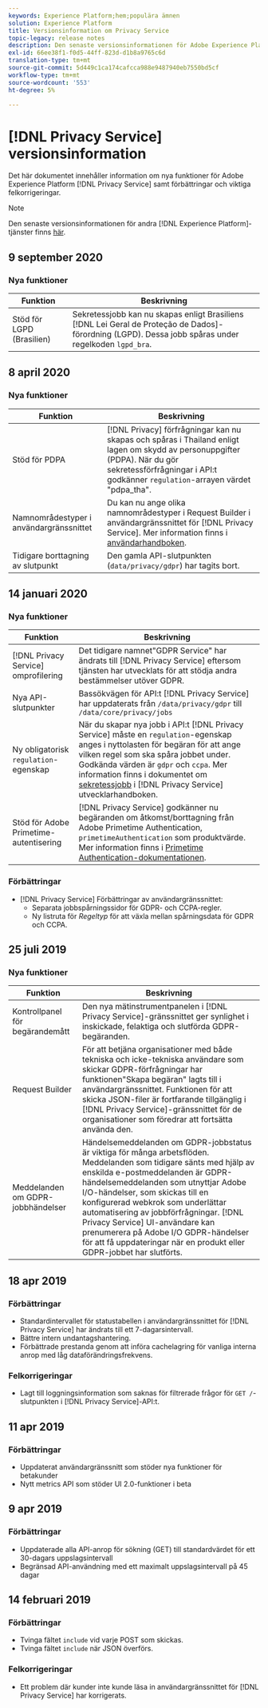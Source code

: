 ```yaml
---
keywords: Experience Platform;hem;populära ämnen
solution: Experience Platform
title: Versionsinformation om Privacy Service
topic-legacy: release notes
description: Den senaste versionsinformationen för Adobe Experience Platform Privacy Service.
exl-id: 66ee38f1-f0d5-44ff-823d-d1b8a9765c6d
translation-type: tm+mt
source-git-commit: 5d449c1ca174cafcca988e9487940eb7550bd5cf
workflow-type: tm+mt
source-wordcount: '553'
ht-degree: 5%

---
```


# [!DNL Privacy Service] versionsinformation

Det här dokumentet innehåller information om nya funktioner för Adobe Experience Platform [!DNL Privacy Service] samt förbättringar och viktiga felkorrigeringar.

>[!NOTE]
>
>Den senaste versionsinformationen för andra [!DNL Experience Platform]-tjänster finns [här](../release-notes/latest/latest.md).

## 9 september 2020

### Nya funktioner

| Funktion | Beskrivning |
| --- | --- |
| Stöd för LGPD (Brasilien) | Sekretessjobb kan nu skapas enligt Brasiliens [!DNL Lei Geral de Proteção de Dados]-förordning (LGPD). Dessa jobb spåras under regelkoden `lgpd_bra`. |

## 8 april 2020

### Nya funktioner

| Funktion | Beskrivning |
| --- | --- |
| Stöd för PDPA | [!DNL Privacy] förfrågningar kan nu skapas och spåras i Thailand enligt lagen om skydd av personuppgifter (PDPA). När du gör sekretessförfrågningar i API:t godkänner `regulation`-arrayen värdet &quot;pdpa_tha&quot;. |
| Namnområdestyper i användargränssnittet | Du kan nu ange olika namnområdestyper i Request Builder i användargränssnittet för [!DNL Privacy Service]. Mer information finns i [användarhandboken](ui/user-guide.md). |
| Tidigare borttagning av slutpunkt | Den gamla API-slutpunkten (`data/privacy/gdpr`) har tagits bort. |

## 14 januari 2020

### Nya funktioner

| Funktion | Beskrivning |
| --- | --- |
| [!DNL Privacy Service] omprofilering | Det tidigare namnet&quot;GDPR Service&quot; har ändrats till [!DNL Privacy Service] eftersom tjänsten har utvecklats för att stödja andra bestämmelser utöver GDPR. |
| Nya API-slutpunkter | Bassökvägen för API:t [!DNL Privacy Service] har uppdaterats från `/data/privacy/gdpr` till `/data/core/privacy/jobs` |
| Ny obligatorisk `regulation`-egenskap | När du skapar nya jobb i API:t [!DNL Privacy Service] måste en `regulation`-egenskap anges i nyttolasten för begäran för att ange vilken regel som ska spåra jobbet under. Godkända värden är `gdpr` och `ccpa`. Mer information finns i dokumentet om [sekretessjobb](api/privacy-jobs.md) i [!DNL Privacy Service] utvecklarhandboken. |
| Stöd för Adobe Primetime-autentisering | [!DNL Privacy Service] godkänner nu begäranden om åtkomst/borttagning från Adobe Primetime Authentication,  `primetimeAuthentication` som produktvärde. Mer information finns i [Primetime Authentication-dokumentationen](http://tve.helpdocsonline.com/how-to-make-a-privacy-request). |

### Förbättringar

* [!DNL Privacy Service] Förbättringar av användargränssnittet:
   * Separata jobbspårningssidor för GDPR- och CCPA-regler.
   * Ny listruta för *Regeltyp* för att växla mellan spårningsdata för GDPR och CCPA.

## 25 juli 2019

### Nya funktioner

| Funktion | Beskrivning |
| --- | --- |
| Kontrollpanel för begärandemått | Den nya mätinstrumentpanelen i [!DNL Privacy Service]-gränssnittet ger synlighet i inskickade, felaktiga och slutförda GDPR-begäranden. |
| Request Builder | För att betjäna organisationer med både tekniska och icke-tekniska användare som skickar GDPR-förfrågningar har funktionen&quot;Skapa begäran&quot; lagts till i användargränssnittet. Funktionen för att skicka JSON-filer är fortfarande tillgänglig i [!DNL Privacy Service]-gränssnittet för de organisationer som föredrar att fortsätta använda den. |
| Meddelanden om GDPR-jobbhändelser | Händelsemeddelanden om GDPR-jobbstatus är viktiga för många arbetsflöden. Meddelanden som tidigare sänts med hjälp av enskilda e-postmeddelanden är GDPR-händelsemeddelanden som utnyttjar Adobe I/O-händelser, som skickas till en konfigurerad webkrok som underlättar automatisering av jobbförfrågningar. [!DNL Privacy Service] UI-användare kan prenumerera på Adobe I/O GDPR-händelser för att få uppdateringar när en produkt eller GDPR-jobbet har slutförts. |

## 18 apr 2019

### Förbättringar

* Standardintervallet för statustabellen i användargränssnittet för [!DNL Privacy Service] har ändrats till ett 7-dagarsintervall.
* Bättre intern undantagshantering.
* Förbättrade prestanda genom att införa cachelagring för vanliga interna anrop med låg dataförändringsfrekvens.

### Felkorrigeringar

* Lagt till loggningsinformation som saknas för filtrerade frågor för `GET /`-slutpunkten i [!DNL Privacy Service]-API:t.

## 11 apr 2019

### Förbättringar

* Uppdaterat användargränssnitt som stöder nya funktioner för betakunder
* Nytt metrics API som stöder UI 2.0-funktioner i beta

## 9 apr 2019

### Förbättringar

* Uppdaterade alla API-anrop för sökning (GET) till standardvärdet för ett 30-dagars uppslagsintervall
* Begränsad API-användning med ett maximalt uppslagsintervall på 45 dagar

## 14 februari 2019

### Förbättringar

* Tvinga fältet `include` vid varje POST som skickas.
* Tvinga fältet `include` när JSON överförs.

### Felkorrigeringar

* Ett problem där kunder inte kunde läsa in användargränssnittet för [!DNL Privacy Service] har korrigerats.
